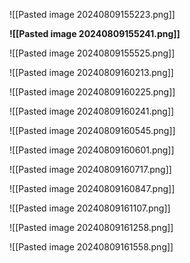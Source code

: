 ![[Pasted image 20240809155223.png]]


**![[Pasted image 20240809155241.png]]**



![[Pasted image 20240809155525.png]]




![[Pasted image 20240809160213.png]]


![[Pasted image 20240809160225.png]]



![[Pasted image 20240809160241.png]]


![[Pasted image 20240809160545.png]]


![[Pasted image 20240809160601.png]]


![[Pasted image 20240809160717.png]]



![[Pasted image 20240809160847.png]]



![[Pasted image 20240809161107.png]]



![[Pasted image 20240809161258.png]]





![[Pasted image 20240809161558.png]]